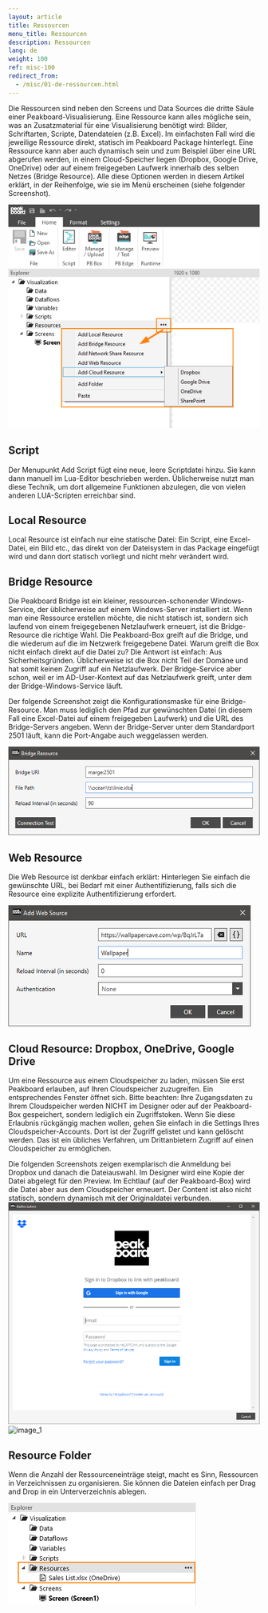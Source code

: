 ```yaml
---
layout: article
title: Ressourcen
menu_title: Ressourcen
description: Ressourcen
lang: de
weight: 100
ref: misc-100
redirect_from:
  - /misc/01-de-ressourcen.html
---
```


Die Ressourcen sind neben den Screens und Data Sources die dritte Säule einer Peakboard-Visualisierung. Eine Ressource kann alles mögliche sein, was an Zusatzmaterial für eine Visualisierung benötigt wird: Bilder, Schriftarten, Scripte, Datendateien (z.B. Excel). Im einfachsten Fall wird die jeweilige Ressource direkt, statisch im Peakboard Package hinterlegt. Eine Ressource kann aber auch dynamisch sein und zum Beispiel über eine URL abgerufen werden, in einem Cloud-Speicher liegen (Dropbox, Google Drive, OneDrive) oder auf einem freigegeben Laufwerk innerhalb des selben Netzes (Bridge Resource). Alle diese Optionen werden in diesem Artikel erklärt, in der Reihenfolge, wie sie im Menü erscheinen (siehe folgender Screenshot).

![image_1](/assets/images/misc/Ressources/Resources_01.png)

## Script

Der Menupunkt Add Script fügt eine neue, leere Scriptdatei hinzu. Sie kann dann manuell im Lua-Editor beschrieben werden. Üblicherweise nutzt man diese Technik, um dort allgemeine Funktionen abzulegen, die von vielen anderen LUA-Scripten erreichbar sind.

## Local Resource

Local Resource ist einfach nur eine statische Datei: Ein Script, eine Excel-Datei, ein Bild etc., das direkt von der Dateisystem in das Package eingefügt wird und dann dort statisch vorliegt und nicht mehr verändert wird.

## Bridge Resource

Die Peakboard Bridge ist ein kleiner, ressourcen-schonender Windows-Service, der üblicherweise auf einem Windows-Server installiert ist. Wenn man eine Ressource erstellen möchte, die nicht statisch ist, sondern sich laufend von einem freigegebenen Netzlaufwerk erneuert, ist die Bridge-Resource die richtige Wahl. Die Peakboard-Box greift auf die Bridge, und die wiederum auf die im Netzwerk freigegebene Datei. Warum greift die Box nicht einfach direkt auf die Datei zu? Die Antwort ist einfach: Aus Sicherheitsgründen. Üblicherweise ist die Box nicht Teil der Domäne und hat somit keinen Zugriff auf ein Netzlaufwerk. Der Bridge-Service aber schon, weil er im AD-User-Kontext auf das Netzlaufwerk greift, unter dem der Bridge-Windows-Service läuft.

Der folgende Screenshot zeigt die Konfigurationsmaske für eine Bridge-Resource. Man muss lediglich den Pfad zur gewünschten Datei (in diesem Fall eine Excel-Datei auf einem freigegeben Laufwerk) und die URL des Bridge-Servers angeben. Wenn der Bridge-Server unter dem Standardport 2501 läuft, kann die Port-Angabe auch weggelassen werden.

![image_1](/assets/images/misc/Ressources/Resources_02.png)

## Web Resource

Die Web Resource ist denkbar einfach erklärt: Hinterlegen Sie einfach die gewünschte URL, bei Bedarf mit einer Authentifizierung, falls sich die Resource eine explizite Authentifizierung erfordert.

![image_1](/assets/images/misc/Ressources/Resources_03.png)


## Cloud Resource: Dropbox, OneDrive, Google Drive

Um eine Ressource aus einem Cloudspeicher zu laden, müssen Sie erst Peakboard erlauben, auf Ihren Cloudspeicher zuzugreifen. Ein entsprechendes Fenster öffnet sich. Bitte beachten: Ihre Zugangsdaten zu Ihrem Cloudspeicher werden NICHT im Designer oder auf der Peakboard-Box gespeichert, sondern lediglich ein Zugriffstoken. Wenn Sie diese Erlaubnis rückgängig machen wollen, gehen Sie einfach in die Settings Ihres Cloudspeicher-Accounts. Dort ist der Zugriff gelistet und kann gelöscht werden. Das ist ein übliches Verfahren, um Drittanbietern Zugriff auf einen Cloudspeicher zu ermöglichen.

Die folgenden Screenshots zeigen exemplarisch die Anmeldung bei Dropbox und danach die Dateiauswahl. Im Designer wird eine Kopie der Datei abgelegt für den Preview. Im Echtlauf (auf der Peakboard-Box) wird die Datei aber aus dem Cloudspeicher erneuert. Der Content ist also nicht statisch, sondern dynamisch mit der Originaldatei verbunden.
![image_1](/assets/images/misc/Ressources/Resources_04.png)
![image_1](/assets/images/misc/Ressources/Resources_05.png)

## Resource Folder

Wenn die Anzahl der Ressourceneinträge steigt, macht es Sinn, Ressourcen in Verzeichnissen zu organisieren. Sie können die Dateien einfach per Drag and Drop in ein Unterverzeichnis ablegen.

![image_1](/assets/images/misc/Ressources/Resources_06.png)
